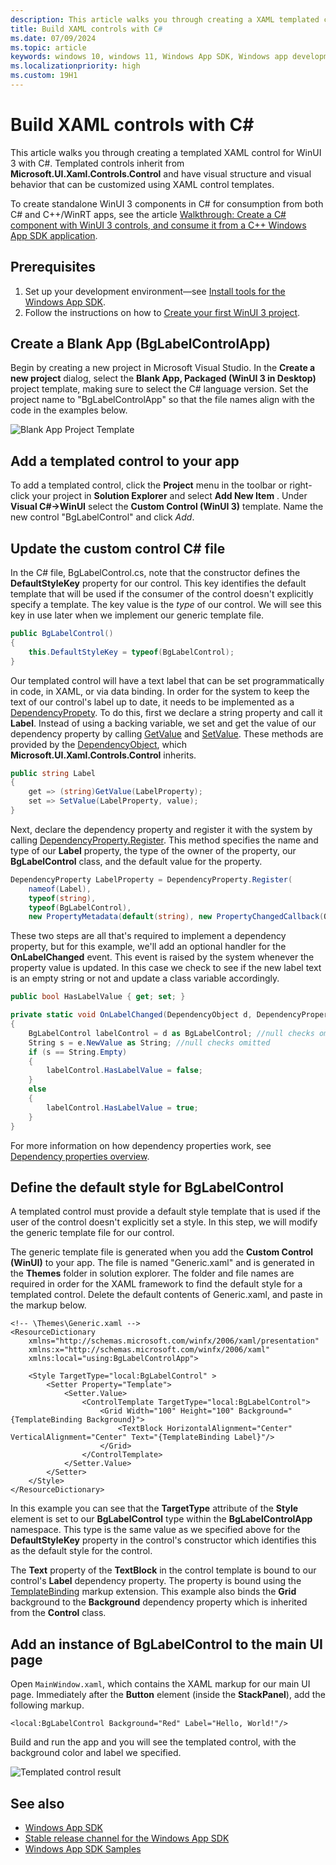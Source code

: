 ```yaml
---
description: This article walks you through creating a XAML templated control for WinUI 3 with C#.
title: Build XAML controls with C#
ms.date: 07/09/2024
ms.topic: article
keywords: windows 10, windows 11, Windows App SDK, Windows app development platform, desktop development, win32, WinRT, uwp, toolkit sdk, winui, custom control, templated control
ms.localizationpriority: high
ms.custom: 19H1
---
```


# Build XAML controls with C#

This article walks you through creating a templated XAML control for WinUI 3 with C#. Templated controls inherit from **Microsoft.UI.Xaml.Controls.Control** and have visual structure and visual behavior that can be customized using XAML control templates.

To create standalone WinUI 3 components in C# for consumption from both C# and C++/WinRT apps, see the article [Walkthrough: Create a C# component with WinUI 3 controls, and consume it from a C++ Windows App SDK application](../../develop/platform/csharp-winrt/create-winrt-component-winui-cswinrt.md).

## Prerequisites

1. Set up your development environment&mdash;see [Install tools for the Windows App SDK](../../windows-app-sdk/set-up-your-development-environment.md).
2. Follow the instructions on how to [Create your first WinUI 3 project](create-your-first-winui3-app.md).

## Create a Blank App (BgLabelControlApp)

Begin by creating a new project in Microsoft Visual Studio. In the **Create a new project** dialog, select the **Blank App, Packaged (WinUI 3 in Desktop)** project template, making sure to select the C# language version. Set the project name to "BgLabelControlApp" so that the file names align with the code in the examples below. 

![Blank App Project Template](images/new-project-packaged-winui3-desktop.png)

## Add a templated control to your app

To add a templated control, click the **Project** menu in the toolbar or right-click your project in **Solution Explorer** and select  **Add New Item** . Under **Visual C#->WinUI** select the **Custom Control (WinUI 3)** template. Name the new control "BgLabelControl" and click *Add*. 

## Update the custom control C# file

In the C# file, BgLabelControl.cs, note that the constructor defines the **DefaultStyleKey** property for our control. This key identifies the default template that will be used if the consumer of the control doesn't explicitly specify a template. The key value is the *type* of our control. We will see this key in use later when we implement our generic template file.

```csharp
public BgLabelControl()
{
    this.DefaultStyleKey = typeof(BgLabelControl);
}
```

Our templated control will have a text label that can be set programmatically in code, in XAML, or via data binding. In order for the system to keep the text of our control's label up to date, it needs to be implemented as a [DependencyPropety](/uwp/api/Windows.UI.Xaml.DependencyProperty). To do this, first we declare a string property and call it **Label**. Instead of using a backing variable, we set and get the value of our dependency property by calling [GetValue](/uwp/api/windows.ui.xaml.dependencyobject.getvalue) and [SetValue](/uwp/api/windows.ui.xaml.dependencyobject.setvalue). These methods are provided by the [DependencyObject](/uwp/api/windows.ui.xaml.dependencyobject), which **Microsoft.UI.Xaml.Controls.Control** inherits.

```csharp
public string Label
{
    get => (string)GetValue(LabelProperty);
    set => SetValue(LabelProperty, value);
}
```
Next, declare the dependency property and register it with the system by calling [DependencyProperty.Register](/uwp/api/windows.ui.xaml.dependencyproperty.register). This method specifies the name and type of our **Label** property, the type of the owner of the property, our **BgLabelControl** class, and the default value for the property.

```csharp
DependencyProperty LabelProperty = DependencyProperty.Register(
    nameof(Label), 
    typeof(string),
    typeof(BgLabelControl), 
    new PropertyMetadata(default(string), new PropertyChangedCallback(OnLabelChanged)));
```

These two steps are all that's required to implement a dependency property, but for this example, we'll add an optional handler for the **OnLabelChanged** event. This event is raised by the system whenever the property value is updated. In this case we check to see if the new label text is an empty string or not and update a class variable accordingly.

```csharp
public bool HasLabelValue { get; set; }

private static void OnLabelChanged(DependencyObject d, DependencyPropertyChangedEventArgs e)
{
    BgLabelControl labelControl = d as BgLabelControl; //null checks omitted
    String s = e.NewValue as String; //null checks omitted
    if (s == String.Empty)
    {
        labelControl.HasLabelValue = false;
    }
    else
    {
        labelControl.HasLabelValue = true;
    }
}
```

For more information on how dependency properties work, see [Dependency properties overview](/windows/uwp/xaml-platform/dependency-properties-overview).

## Define the default style for BgLabelControl
A templated control must provide a default style template that is used if the user of the control doesn't explicitly set a style. In this step, we will modify the generic template file for our control.

The generic template file is generated when you add the **Custom Control (WinUI)** to your app. The file is named "Generic.xaml" and is generated in the **Themes** folder in solution explorer. The folder and file names are required in order for the XAML framework to find the default style for a templated control. Delete the default contents of Generic.xaml, and paste in the markup below.



```xaml
<!-- \Themes\Generic.xaml -->
<ResourceDictionary
    xmlns="http://schemas.microsoft.com/winfx/2006/xaml/presentation"
    xmlns:x="http://schemas.microsoft.com/winfx/2006/xaml"
    xmlns:local="using:BgLabelControlApp">

    <Style TargetType="local:BgLabelControl" >
        <Setter Property="Template">
            <Setter.Value>
                <ControlTemplate TargetType="local:BgLabelControl">
                    <Grid Width="100" Height="100" Background="{TemplateBinding Background}">
                        <TextBlock HorizontalAlignment="Center" VerticalAlignment="Center" Text="{TemplateBinding Label}"/>
                    </Grid>
                </ControlTemplate>
            </Setter.Value>
        </Setter>
    </Style>
</ResourceDictionary>
```

In this example you can see that the **TargetType** attribute of the **Style** element is set to our **BgLabelControl** type within the **BgLabelControlApp** namespace. This type is the same value as we specified above for the **DefaultStyleKey** property in the control's constructor which identifies this as the default style for the control.

The **Text** property of the **TextBlock** in the control template is bound to our control's **Label** dependency property. The property is bound using the [TemplateBinding](/windows/uwp/xaml-platform/templatebinding-markup-extension) markup extension. This example also binds the **Grid** background to the **Background** dependency property which is inherited from the **Control** class.

## Add an instance of BgLabelControl to the main UI page

Open `MainWindow.xaml`, which contains the XAML markup for our main UI page. Immediately after the **Button** element (inside the **StackPanel**), add the following markup.

```xaml
<local:BgLabelControl Background="Red" Label="Hello, World!"/>
```

Build and run the app and you will see the templated control, with the background color and label we specified.

![Templated control result](images/winui-templated-control-result.png)

## See also

- [Windows App SDK](../../windows-app-sdk/index.md)
- [Stable release channel for the Windows App SDK](../../windows-app-sdk/stable-channel.md)
- [Windows App SDK Samples](https://github.com/microsoft/WindowsAppSDK-Samples)
